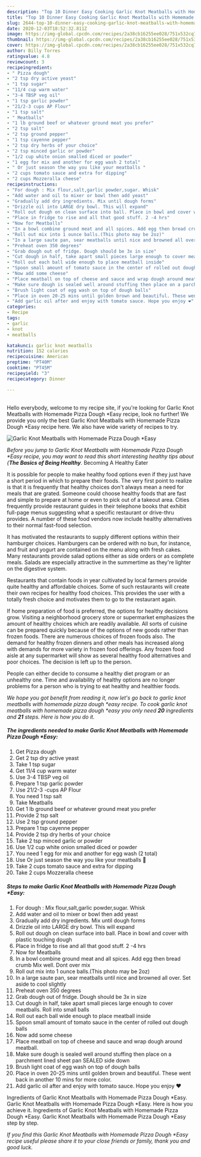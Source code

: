 ```yaml
---
description: "Top 10 Dinner Easy Cooking Garlic Knot Meatballs with Homemade Pizza Dough *Easy"
title: "Top 10 Dinner Easy Cooking Garlic Knot Meatballs with Homemade Pizza Dough *Easy"
slug: 2644-top-10-dinner-easy-cooking-garlic-knot-meatballs-with-homemade-pizza-dough-easy
date: 2020-12-03T18:52:32.811Z
image: https://img-global.cpcdn.com/recipes/2a38cb16255ee028/751x532cq70/garlic-knot-meatballs-with-homemade-pizza-dough-easy-recipe-main-photo.jpg
thumbnail: https://img-global.cpcdn.com/recipes/2a38cb16255ee028/751x532cq70/garlic-knot-meatballs-with-homemade-pizza-dough-easy-recipe-main-photo.jpg
cover: https://img-global.cpcdn.com/recipes/2a38cb16255ee028/751x532cq70/garlic-knot-meatballs-with-homemade-pizza-dough-easy-recipe-main-photo.jpg
author: Billy Torres
ratingvalue: 4.8
reviewcount: 3
recipeingredient:
- " Pizza dough"
- "2 tsp dry active yeast"
- "1 tsp sugar"
- "11/4 cup warm water"
- "3-4 TBSP veg oil"
- "1 tsp garlic powder"
- "21/2-3 cups AP Flour"
- "1 tsp salt"
- " Meatballs"
- "1 lb ground beef or whatever ground meat you prefer"
- "2 tsp salt"
- "2 tsp ground pepper"
- "1 tsp cayenne pepper"
- "2 tsp dry herbs of your choice"
- "2 tsp minced garlic or powder"
- "1/2 cup white onion smalled diced or powder"
- "1 egg for mix and another for egg wash 2 total"
- " Or just season the way you like your meatballs "
- "2 cups tomato sauce and extra for dipping"
- "2 cups Mozzeralla cheese"
recipeinstructions:
- "For dough : Mix flour,salt,garlic powder,sugar. Whisk"
- "Add water and oil to mixer or bowl then add yeast"
- "Gradually add dry ingredients. Mix until dough forms"
- "Drizzle oil into LARGE dry bowl. This will expand"
- "Roll out dough on clean surface into ball. Place in bowl and cover with plastic touching dough"
- "Place in fridge to rise and all that good stuff. 2 -4 hrs"
- "Now for Meatballs"
- "In a bowl combine ground meat and all spices. Add egg then bread crumb Mix well. Dont over mix"
- "Roll out mix into 1 ounce balls.(This photo may be 2oz)"
- "In a large saute pan, sear meatballs until nice and browned all over. Set aside to cool slightly"
- "Preheat oven 350 degrees"
- "Grab dough out of fridge. Dough should be 3x in size"
- "Cut dough in half, take apart small pieces large enough to cover meatballs. Roll into small balls"
- "Roll out each ball wide enough to place meatball inside"
- "Spoon small amount of tomato sauce in the center of rolled out dough balls"
- "Now add some cheese"
- "Place meatball on top of cheese and sauce and wrap dough around meatball."
- "Make sure dough is sealed well around stuffing then place on a parchment lined sheet pan SEALED side down"
- "Brush light coat of egg wash on top of dough balls"
- "Place in oven 20-25 mins until golden brown and beautiful. These went back in another 10 mins for more color."
- "Add garlic oil after and enjoy with tomato sauce. Hope you enjoy ❤"
categories:
- Recipe
tags:
- garlic
- knot
- meatballs

katakunci: garlic knot meatballs 
nutrition: 152 calories
recipecuisine: American
preptime: "PT40M"
cooktime: "PT45M"
recipeyield: "3"
recipecategory: Dinner

---
```

<br>
Hello everybody, welcome to my recipe site, if you're looking for Garlic Knot Meatballs with Homemade Pizza Dough *Easy recipe, look no further! We provide you only the best Garlic Knot Meatballs with Homemade Pizza Dough *Easy recipe here. We also have wide variety of recipes to try.
<br>


![Garlic Knot Meatballs with Homemade Pizza Dough *Easy](https://img-global.cpcdn.com/recipes/2a38cb16255ee028/751x532cq70/garlic-knot-meatballs-with-homemade-pizza-dough-easy-recipe-main-photo.jpg)

<i>Before you jump to Garlic Knot Meatballs with Homemade Pizza Dough *Easy recipe, you may want to read this short interesting healthy tips about {<strong>The Basics of Being Healthy</strong>.</i>
Becoming A Healthy Eater

It is possible for people to make healthy food options even if they just have a short period in which to prepare their foods. The very first point to realize is that it is frequently that healthy choices don't always mean a need for meals that are grated. Someone could choose healthy foods that are fast and simple to prepare at home or even to pick out of a takeout area. Cities frequently provide restaurant guides in their telephone books that exhibit full-page menus suggesting what a specific restaurant or drive-thru provides. A number of these food vendors now include healthy alternatives to their normal fast-food selection.

 It has motivated the restaurants to supply different options within their hamburger choices. Hamburgers can be ordered with no bun, for instance, and fruit and yogurt are contained on the menu along with fresh cakes. Many restaurants provide salad options either as side orders or as complete meals.  Salads are especially attractive in the summertime as they're lighter on the digestive system.

Restaurants that contain foods in year cultivated by local farmers provide quite healthy and affordable choices. Some of such restaurants will create their own recipes for healthy food choices.  This provides the user with a totally fresh choice and motivates them to go to the restaurant again.

If home preparation of food is preferred, the options for healthy decisions grow. Visiting a neighborhood grocery store or supermarket emphasizes the amount of healthy choices which are readily available.  All sorts of cuisine can be prepared quickly because of the options of new goods rather than frozen foods. There are numerous choices of frozen foods also. The demand for healthy frozen dinners and other meals has increased along with demands for more variety in frozen food offerings. Any frozen food aisle at any supermarket will show as several healthy food alternatives and poor choices. The decision is left up to the person.

People can either decide to consume a healthy diet program or an unhealthy one. Time and availability of healthy options are no longer problems for a person who is trying to eat healthy and healthier foods.


<i>We hope you got benefit from reading it, now let's go back to garlic knot meatballs with homemade pizza dough *easy recipe. To cook garlic knot meatballs with homemade pizza dough *easy you only need <strong>20</strong> ingredients and <strong>21</strong> steps. Here is how you do it.
</i>

##### The ingredients needed to make Garlic Knot Meatballs with Homemade Pizza Dough *Easy:

1. Get  Pizza dough
1. Get 2 tsp dry active yeast
1. Take 1 tsp sugar
1. Get 11/4 cup warm water
1. Use 3-4 TBSP veg oil
1. Prepare 1 tsp garlic powder
1. Use 21/2-3 -cups AP Flour
1. You need 1 tsp salt
1. Take  Meatballs
1. Get 1 lb ground beef or whatever ground meat you prefer
1. Provide 2 tsp salt
1. Use 2 tsp ground pepper
1. Prepare 1 tsp cayenne pepper
1. Provide 2 tsp dry herbs of your choice
1. Take 2 tsp minced garlic or powder
1. Use 1/2 cup white onion smalled diced or powder
1. You need 1 egg for mix and another for egg wash (2 total)
1. Use  Or just season the way you like your meatballs 🤗
1. Take 2 cups tomato sauce and extra for dipping
1. Take 2 cups Mozzeralla cheese


##### Steps to make Garlic Knot Meatballs with Homemade Pizza Dough *Easy:

1. For dough : Mix flour,salt,garlic powder,sugar. Whisk
1. Add water and oil to mixer or bowl then add yeast
1. Gradually add dry ingredients. Mix until dough forms
1. Drizzle oil into LARGE dry bowl. This will expand
1. Roll out dough on clean surface into ball. Place in bowl and cover with plastic touching dough
1. Place in fridge to rise and all that good stuff. 2 -4 hrs
1. Now for Meatballs
1. In a bowl combine ground meat and all spices. Add egg then bread crumb Mix well. Dont over mix
1. Roll out mix into 1 ounce balls.(This photo may be 2oz)
1. In a large saute pan, sear meatballs until nice and browned all over. Set aside to cool slightly
1. Preheat oven 350 degrees
1. Grab dough out of fridge. Dough should be 3x in size
1. Cut dough in half, take apart small pieces large enough to cover meatballs. Roll into small balls
1. Roll out each ball wide enough to place meatball inside
1. Spoon small amount of tomato sauce in the center of rolled out dough balls
1. Now add some cheese
1. Place meatball on top of cheese and sauce and wrap dough around meatball.
1. Make sure dough is sealed well around stuffing then place on a parchment lined sheet pan SEALED side down
1. Brush light coat of egg wash on top of dough balls
1. Place in oven 20-25 mins until golden brown and beautiful. These went back in another 10 mins for more color.
1. Add garlic oil after and enjoy with tomato sauce. Hope you enjoy ❤


Ingredients of Garlic Knot Meatballs with Homemade Pizza Dough *Easy. Garlic Knot Meatballs with Homemade Pizza Dough *Easy. Here is how you achieve it. Ingredients of Garlic Knot Meatballs with Homemade Pizza Dough *Easy. Garlic Knot Meatballs with Homemade Pizza Dough *Easy step by step. 

<i>If you find this Garlic Knot Meatballs with Homemade Pizza Dough *Easy recipe useful please share it to your close friends or family, thank you and good luck.</i>
